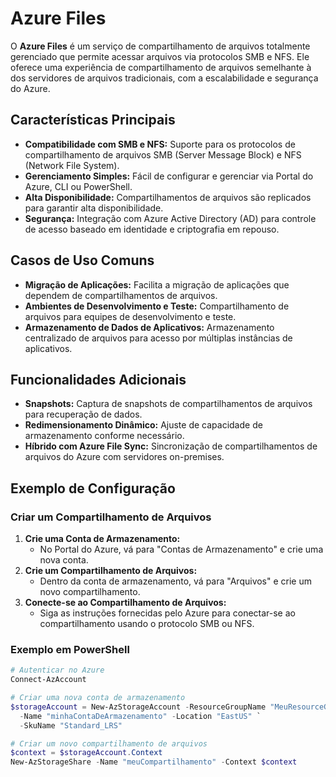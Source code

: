 # Azure Files

O **Azure Files** é um serviço de compartilhamento de arquivos totalmente gerenciado que permite acessar arquivos via protocolos SMB e NFS. Ele oferece uma experiência de compartilhamento de arquivos semelhante à dos servidores de arquivos tradicionais, com a escalabilidade e segurança do Azure.

## Características Principais

- **Compatibilidade com SMB e NFS:** Suporte para os protocolos de compartilhamento de arquivos SMB (Server Message Block) e NFS (Network File System).
- **Gerenciamento Simples:** Fácil de configurar e gerenciar via Portal do Azure, CLI ou PowerShell.
- **Alta Disponibilidade:** Compartilhamentos de arquivos são replicados para garantir alta disponibilidade.
- **Segurança:** Integração com Azure Active Directory (AD) para controle de acesso baseado em identidade e criptografia em repouso.

## Casos de Uso Comuns

- **Migração de Aplicações:** Facilita a migração de aplicações que dependem de compartilhamentos de arquivos.
- **Ambientes de Desenvolvimento e Teste:** Compartilhamento de arquivos para equipes de desenvolvimento e teste.
- **Armazenamento de Dados de Aplicativos:** Armazenamento centralizado de arquivos para acesso por múltiplas instâncias de aplicativos.

## Funcionalidades Adicionais

- **Snapshots:** Captura de snapshots de compartilhamentos de arquivos para recuperação de dados.
- **Redimensionamento Dinâmico:** Ajuste de capacidade de armazenamento conforme necessário.
- **Híbrido com Azure File Sync:** Sincronização de compartilhamentos de arquivos do Azure com servidores on-premises.

## Exemplo de Configuração

### Criar um Compartilhamento de Arquivos

1. **Crie uma Conta de Armazenamento:**
   - No Portal do Azure, vá para "Contas de Armazenamento" e crie uma nova conta.
2. **Crie um Compartilhamento de Arquivos:**
   - Dentro da conta de armazenamento, vá para "Arquivos" e crie um novo compartilhamento.
3. **Conecte-se ao Compartilhamento de Arquivos:**
   - Siga as instruções fornecidas pelo Azure para conectar-se ao compartilhamento usando o protocolo SMB ou NFS.

### Exemplo em PowerShell

```powershell
# Autenticar no Azure
Connect-AzAccount

# Criar uma nova conta de armazenamento
$storageAccount = New-AzStorageAccount -ResourceGroupName "MeuResourceGroup" `
  -Name "minhaContaDeArmazenamento" -Location "EastUS" `
  -SkuName "Standard_LRS"

# Criar um novo compartilhamento de arquivos
$context = $storageAccount.Context
New-AzStorageShare -Name "meuCompartilhamento" -Context $context
